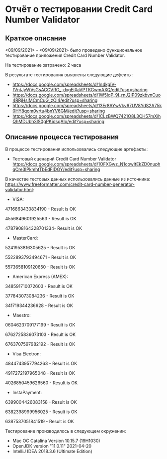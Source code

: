 # Отчёт о тестировании Credit Card Number Validator

## Краткое описание

<09/09/2021> - <09/09/2021> было проведено функциональное тестирование приложения Credit Card Number Validator.

На тестирование затрачено: 2 часа

В результате тестирования выявлены следующие дефекты:
* https://docs.google.com/spreadsheets/d/1n4kgIV-fVntJyWVsGsACCVRO_-dxgEiXaVPTKGwmAXQ/edit?usp=sharing
* https://docs.google.com/spreadsheets/d/1W5IqP_9I_rnJ2iP09zkbvnCuo4RRjHsIMCmCuG_zOl4/edit?usp=sharing
* https://docs.google.com/spreadsheets/d/13Er8AYwVkv67UV8YdS2A75k0HY8qom0vrtu4bnYV6GM/edit?usp=sharing
* https://docs.google.com/spreadsheets/d/1CLzBWQ7421O8L3CH57mXihQhMDUbh3lS0gPKidsgAIo/edit?usp=sharing

## Описание процесса тестирования

В процессе тестирования использовались следующие артефакты:
* Тестовый сценарий Credit Card Number Validator 
https://docs.google.com/spreadsheets/d/1OFXGwz_N1cowItEkZD0nuphqCre3IPkmhtTbEdFIDGY/edit?usp=sharing


В качестве тестовых данных использовались данные  из источника: https://www.freeformatter.com/credit-card-number-generator-validator.html:

* VISA: 

4716863430834190 - Result is OK

4556849601925563 - Result is OK

4787908164328701334- Result is OK

* MasterCard:

5241953816305625 - Result is OK

5522893793494671 - Result is OK

5573658109120650 - Result is OK

* American Express (AMEX): 

348591710072603 - Result is OK

377843073084236 - Result is OK

341719344236628 - Result is OK

* Maestro: 

0604623709177199 - Result is OK

6762725836073103 - Result is OK

6763707597982192 - Result is OK

* Visa Electron:

4844743957794263 - Result is OK

4917272197965048 - Result is OK

4026850459626560 - Result is OK

* InstaPayment: 

6399004426083158 - Result is OK

6382398999956025 - Result is OK

6387537051841519 - Result is OK

Тестирование производилось в следующем окружении:
* Mac OC Catalina Version 10.15.7 (19H1030)
* OpenJDK version "11.0.11" 2021-04-20
* IntelliJ IDEA 2018.3.6 (Ultimate Edition) 

